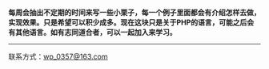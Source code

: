 **每周会抽出不定期的时间来写一些小栗子，每一个例子里面都会有介绍怎样去做，实现效果。只是希望可以积少成多。现在这块只是关于PHP的语言，可能之后会有其他语言。如有志同道合者，可以一起加入来学习。**

----------

联系方式：wp_0357@163.com
